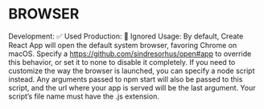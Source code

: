 # BROWSER

Development: ✅ Used
Production: 🚫 Ignored
Usage: By default, Create React App will open the default system browser, favoring Chrome on macOS. Specify a https://github.com/sindresorhus/open#app to override this behavior, or set it to none to disable it completely. If you need to customize the way the browser is launched, you can specify a node script instead. Any arguments passed to npm start will also be passed to this script, and the url where your app is served will be the last argument. Your script’s file name must have the .js extension.